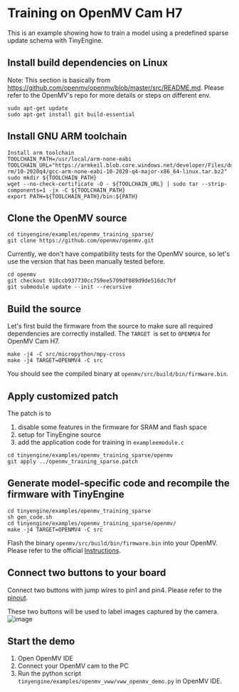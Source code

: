 # Training on OpenMV Cam H7

This is an example showing how to train a model using a predefined sparse update schema with TinyEngine.

## Install build dependencies on Linux

Note: This section is basically from https://github.com/openmv/openmv/blob/master/src/README.md. Please refer to the OpenMV's repo for more details or steps on different env.

```
sudo apt-get update
sudo apt-get install git build-essential
```

## Install GNU ARM toolchain

```
Install arm toolchain
TOOLCHAIN_PATH=/usr/local/arm-none-eabi
TOOLCHAIN_URL="https://armkeil.blob.core.windows.net/developer/Files/downloads/gnu-rm/10-2020q4/gcc-arm-none-eabi-10-2020-q4-major-x86_64-linux.tar.bz2"
sudo mkdir ${TOOLCHAIN_PATH}
wget --no-check-certificate -O - ${TOOLCHAIN_URL} | sudo tar --strip-components=1 -jx -C ${TOOLCHAIN_PATH}
export PATH=${TOOLCHAIN_PATH}/bin:${PATH}
```

## Clone the OpenMV source

```
cd tinyengine/examples/openmv_training_sparse/
git clone https://github.com/openmv/openmv.git
```

Currently, we don't have compatibility tests for the OpenMV source, so let's use the version that has been manually tested before.

```
cd openmv
git checkout 918ccb937730cc759ee5709df089d9de516dc7bf
git submodule update --init --recursive
```

## Build the source

Let's first build the firmware from the source to make sure all required dependencies are correctly installed. The `TARGET `is set to `OPENMV4` for OpenMV Cam H7.

```
make -j4 -C src/micropython/mpy-cross
make -j4 TARGET=OPENMV4 -C src
```

You should see the compiled binary at `openmv/src/build/bin/firmware.bin`.

## Apply customized patch

The patch is to

1. disable some features in the firmware for SRAM and flash space
1. setup for TinyEngine source
1. add the application code for training in `exampleemodule.c`

```
cd tinyengine/examples/openmv_training_sparse/openmv
git apply ../openmv_training_sparse.patch
```

## Generate model-specific code and recompile the firmware with TinyEngine

```
cd tinyengine/examples/openmv_training_sparse
sh gen_code.sh
cd tinyengine/examples/openmv_training_sparse/openmv/
make -j4 TARGET=OPENMV4 -C src
```

Flash the binary `openmv/src/build/bin/firmware.bin` into your OpenMV. Please refer to the official [Instructions](https://github.com/openmv/openmv/blob/master/src/README.md#flashing-the-firmware%5D).

## Connect two buttons to your board

Connect two buttons with jump wires to pin1 and pin4. Please refer to the [pinout](http://wiki.amperka.ru/_media/products:openmv-cam-h7:openmv-cam-h7-pinout.pdf).

These two buttons will be used to label images captured by the camera. 
![image](https://user-images.githubusercontent.com/17592131/217367877-6a500f31-be3b-4258-a86e-4eabbb947a7e.png)


## Start the demo

1. Open OpenMV IDE
1. Connect your OpenMV cam to the PC
1. Run the python script `tinyengine/examples/openmv_vww/vww_openmv_demo.py` in OpenMV IDE.
